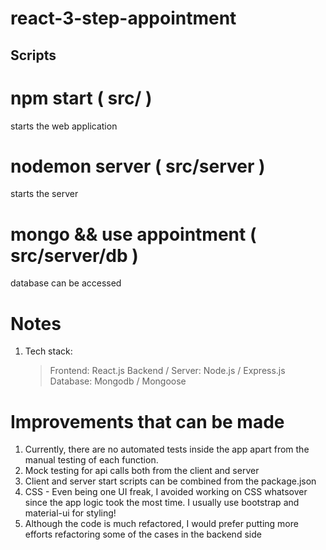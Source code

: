 # react-3-step-appointment

## Scripts

# npm start ( src/ )
starts the web application

# nodemon server ( src/server )
starts the server

# mongo && use appointment ( src/server/db )
database can be accessed

# Notes
1. Tech stack:
    > Frontend: React.js
    > Backend / Server: Node.js / Express.js
    > Database: Mongodb / Mongoose

# Improvements that can be made
1. Currently, there are no automated tests inside the app apart from the manual testing of each function.
2. Mock testing for api calls both from the client and server
3. Client and server start scripts can be combined from the package.json
4. CSS - Even being one UI freak, I avoided working on CSS whatsover since the app logic took the most time. I usually
    use bootstrap and material-ui for styling!
5. Although the code is much refactored, I would prefer putting more efforts refactoring some of the cases in the backend side
